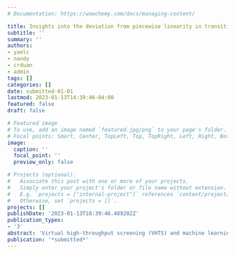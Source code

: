 ```yaml
---
# Documentation: https://wowchemy.com/docs/managing-content/

title: Insights into the deviation from piecewise linearity in transition metal complexes from supervised machine learning models
subtitle: ''
summary: ''
authors:
- yaelc
- nandy
- crduan
- admin
tags: []
categories: []
date: submitted-01-01
lastmod: 2023-01-13T14:39:46-04:00
featured: false
draft: false

# Featured image
# To use, add an image named `featured.jpg/png` to your page's folder.
# Focal points: Smart, Center, TopLeft, Top, TopRight, Left, Right, BottomLeft, Bottom, BottomRight.
image:
  caption: ''
  focal_point: ''
  preview_only: false

# Projects (optional).
#   Associate this post with one or more of your projects.
#   Simply enter your project's folder or file name without extension.
#   E.g. `projects = ["internal-project"]` references `content/project/deep-learning/index.md`.
#   Otherwise, set `projects = []`.
projects: []
publishDate: '2023-01-13T18:39:46.489202Z'
publication_types:
- '3'
abstract: 'Virtual high-throughput screening (VHTS) and machine learning (ML) with density functional theory (DFT) suffer from inaccuracies from the underlying density functional approximation (DFA). Many of these inaccuracies can be traced to the lack of derivative discontinuity that leads to a curvature in the energy with electron addition or removal. Over a dataset of nearly one thousand transition metal complexes typical of VHTS applications, we computed and analyzed the average curvature (i.e., deviation from piecewise linearity) for 23 density functional approximations spanning multiple rungs of "Jacobs ladder". While we observe the expected dependence of the curvatures on HF exchange, we note limited correlation of curvature values between different rungs of "Jacobs ladder". We train ML models (i.e., artificial neural networks or ANNs) to predict the curvature and the associated frontier orbital energies for each of these 23 functionals and then interpret differences in curvature among the different DFAs through analysis of the ML models. Notably, we observe spin to play a much more important role in determining the curvature of range-separated and double hybrids in comparison to semi-local functionals, explaining why curvature values are weakly correlated between these and other families of functionals. Over a space of 187.2k hypothetical compounds, we use our ANNs to pinpoint DFAs for which representative transition metal complexes have near-zero curvature with low uncertainty, demonstrating an approach to accelerate screening of complexes with targeted optical gaps.'
publication: '*submitted*'
---
```

